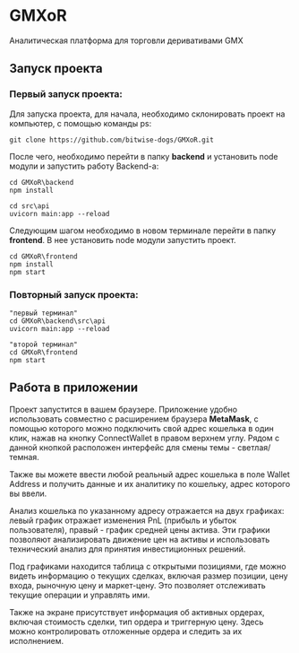 # GMXoR
Аналитическая платформа для торговли деривативами GMX

## Запуск проекта
### Первый запуск проекта: 
Для запуска проекта, для начала, необходимо склонировать проект на компьютер, с помощью команды ps: 
```
git clone https://github.com/bitwise-dogs/GMXoR.git
```
После чего, необходимо перейти в папку __backend__ и установить node модули и запустить работу Backend-а:
```
cd GMXoR\backend
npm install

cd src\api
uvicorn main:app --reload
```
Следующим шагом необходимо в новом терминале перейти в папку __frontend__. В нее установить node модули запустить проект.
```
cd GMXoR\frontend
npm install
npm start
```
### Повторный запуск проекта:
```
"первый терминал"
cd GMXoR\backend\src\api
uvicorn main:app --reload

"второй терминал"
cd GMXoR\frontend
npm start
```
## Работа в приложении
Проект запустится в вашем браузере. Приложение удобно использовать совместно с расширением браузера __MetaMask__, с помощью которого можно подключить свой адрес кошелька в один клик, нажав на кнопку ConnectWallet в правом верхнем углу. Рядом с данной кнопкой расположен интерфейс для смены темы - светлая/темная.

Также вы можете ввести любой реальный адрес кошелька в поле Wallet Address и получить данные и их аналитику по кошельку, адрес которого вы ввели.

Анализ кошелька по указанному адресу отражается на двух графиках: левый график отражает изменения PnL (прибыль и убыток пользователя), правый - график средней цены актива. Эти графики позволяют анализировать движение цен на активы и использовать технический анализ для принятия инвестиционных решений.

Под графиками находится таблица с открытыми позициями, где можно видеть информацию о текущих сделках, включая размер позиции, цену входа, рыночную цену и маркет-цену. Это позволяет отслеживать текущие операции и управлять ими.

Также на экране присутствует информация об активных ордерах, включая стоимость сделки, тип ордера и триггерную цену. Здесь можно контролировать отложенные ордера и следить за их исполнением.
